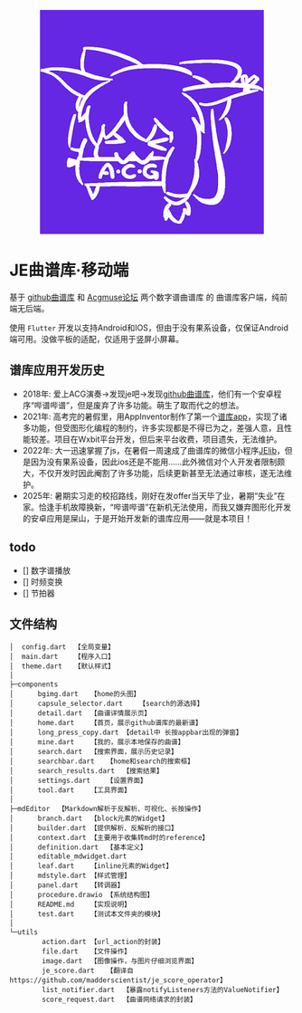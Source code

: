 <p align="center"><img src="assets/icon.png" alt="JEapp Icon" /></p>

# JE曲谱库·移动端

基于 [github曲谱库](https://github.com/zytx121/je/issues) 和 [Acgmuse论坛](https://www.acgmuse.com) 两个数字谱曲谱库 的 曲谱库客户端，纯前端无后端。

使用 `Flutter` 开发以支持Android和IOS，但由于没有果系设备，仅保证Android端可用。没做平板的适配，仅适用于竖屏小屏幕。

## 谱库应用开发历史
- 2018年: 爱上ACG演奏→发现je吧→发现[github曲谱库](https://github.com/zytx121/je/issues)，他们有一个安卓程序“哔谱哔谱”，但是废弃了许多功能。萌生了取而代之的想法。
- 2021年: 高考完的暑假里，用AppInventor制作了第一个[谱库app](https://www.bilibili.com/video/BV1bP4y1P7EC)，实现了诸多功能，但受图形化编程的制约，许多实现都是不得已为之，差强人意，且性能较差。项目在Wxbit平台开发，但后来平台收费，项目遗失，无法维护。
- 2022年: 大一迅速掌握了js，在暑假一周速成了曲谱库的微信小程序[JElib](https://github.com/madderscientist/JElib)，但是因为没有果系设备，因此ios还是不能用……此外微信对个人开发者限制颇大，不仅开发时因此阉割了许多功能，后续更新甚至无法通过审核，遂无法维护。
- 2025年: 暑期实习走的校招路线，刚好在发offer当天毕了业，暑期“失业”在家。恰逢手机故障换新，“哔谱哔谱”在新机无法使用，而我又嫌弃图形化开发的安卓应用是屎山，于是开始开发新的谱库应用——就是本项目！

## todo
- [] 数字谱播放
- [] 时频变换
- [] 节拍器

## 文件结构
```
│  config.dart  【全局变量】
│  main.dart    【程序入口】
│  theme.dart   【默认样式】
│  
├─components
│      bgimg.dart   【home的头图】
│      capsule_selector.dart    【search的源选择】
│      detail.dart  【曲谱详情展示页】
│      home.dart    【首页，展示github谱库的最新谱】
│      long_press_copy.dart 【detail中 长按appbar出现的弹窗】
│      mine.dart    【我的，展示本地保存的曲谱】
│      search.dart  【搜索界面，展示历史记录】
│      searchbar.dart   【home和search的搜索框】
│      search_results.dart  【搜索结果】
│      settings.dart    【设置界面】
│      tool.dart    【工具界面】
│      
├─mdEditor  【Markdown解析于反解析、可视化、长按操作】
│      branch.dart  【block元素的Widget】
│      builder.dart 【提供解析、反解析的接口】
│      context.dart 【主要用于收集转md时的reference】
│      definition.dart  【基本定义】
│      editable_mdwidget.dart
│      leaf.dart    【inline元素的Widget】
│      mdstyle.dart 【样式管理】
│      panel.dart   【转调器】
│      procedure.drawio 【系统结构图】
│      README.md    【实现说明】
│      test.dart    【测试本文件夹的模块】
│      
└─utils
        action.dart 【url_action的封装】
        file.dart   【文件操作】
        image.dart  【图像操作，与图片仔细浏览界面】
        je_score.dart   【翻译自https://github.com/madderscientist/je_score_operator】
        list_notifier.dart  【暴露notifyListeners方法的ValueNotifier】
        score_request.dart  【曲谱网络请求的封装】
```